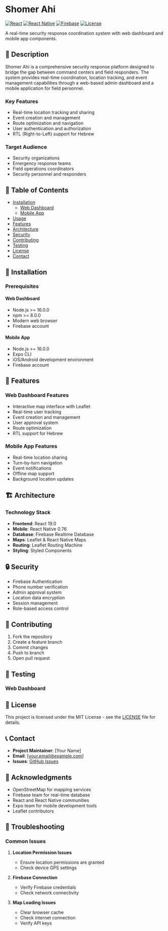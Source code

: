 # Shomer Ahi

[![React](https://img.shields.io/badge/React-19.0-blue.svg)](https://reactjs.org/)
[![React Native](https://img.shields.io/badge/React%20Native-0.76-blue.svg)](https://reactnative.dev/)
[![Firebase](https://img.shields.io/badge/Firebase-11.1-orange.svg)](https://firebase.google.com/)
[![License](https://img.shields.io/badge/License-MIT-green.svg)](LICENSE)

A real-time security response coordination system with web dashboard and mobile app components.

## 📝 Description

Shomer Ahi is a comprehensive security response platform designed to bridge the gap between command centers and field responders. The system provides real-time coordination, location tracking, and event management capabilities through a web-based admin dashboard and a mobile application for field personnel.

### Key Features
- Real-time location tracking and sharing
- Event creation and management
- Route optimization and navigation
- User authentication and authorization
- RTL (Right-to-Left) support for Hebrew

### Target Audience
- Security organizations
- Emergency response teams
- Field operations coordinators
- Security personnel and responders

## 📑 Table of Contents

- [Installation](#installation)
  - [Web Dashboard](#web-dashboard)
  - [Mobile App](#mobile-app)
- [Usage](#usage)
- [Features](#features)
- [Architecture](#architecture)
- [Security](#security)
- [Contributing](#contributing)
- [Testing](#testing)
- [License](#license)
- [Contact](#contact)

## 🚀 Installation

### Prerequisites

#### Web Dashboard
- Node.js >= 16.0.0
- npm >= 8.0.0
- Modern web browser
- Firebase account

#### Mobile App
- Node.js >= 16.0.0
- Expo CLI
- iOS/Android development environment
- Firebase account

## 🎯 Features

### Web Dashboard Features
- Interactive map interface with Leaflet
- Real-time user tracking
- Event creation and management
- User approval system
- Route optimization
- RTL support for Hebrew

### Mobile App Features
- Real-time location sharing
- Turn-by-turn navigation
- Event notifications
- Offline map support
- Background location updates

## 🏗️ Architecture

### Technology Stack
- **Frontend**: React 19.0
- **Mobile**: React Native 0.76
- **Database**: Firebase Realtime Database
- **Maps**: Leaflet & React Native Maps
- **Routing**: Leaflet Routing Machine
- **Styling**: Styled Components

## 🔒 Security

- Firebase Authentication
- Phone number verification
- Admin approval system
- Location data encryption
- Session management
- Role-based access control

## 🤝 Contributing

1. Fork the repository
2. Create a feature branch
3. Commit changes
4. Push to branch
5. Open pull request

## 🧪 Testing

### Web Dashboard
## 📄 License

This project is licensed under the MIT License - see the [LICENSE](LICENSE) file for details.

## 📞 Contact

- **Project Maintainer**: [Your Name]
- **Email**: [your.email@example.com]
- **Issues**: [GitHub Issues](https://github.com/yourusername/shomer-ahi/issues)

## 🙏 Acknowledgments

- OpenStreetMap for mapping services
- Firebase team for real-time database
- React and React Native communities
- Expo team for mobile development tools
- Leaflet contributors

## 🔧 Troubleshooting

### Common Issues

1. **Location Permission Issues**
   - Ensure location permissions are granted
   - Check device GPS settings

2. **Firebase Connection**
   - Verify Firebase credentials
   - Check network connectivity

3. **Map Loading Issues**
   - Clear browser cache
   - Check internet connection
   - Verify API keys
